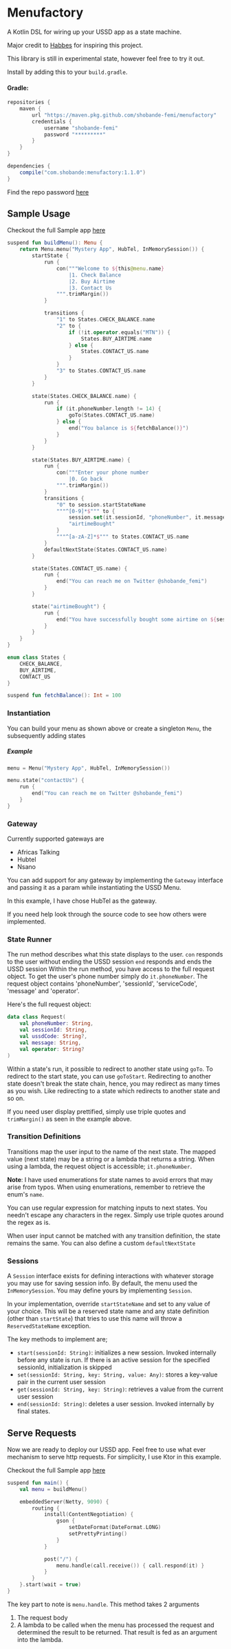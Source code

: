 # Menufactory
A Kotlin DSL for wiring up your USSD app as a state machine.

Major credit to [Habbes](https://github.com/habbes/ussd-menu-builder) for
inspiring this project. 

This library is still in experimental state, however feel free to try it out.

Install by adding this to your `build.gradle`.

#### Gradle:
```groovy
repositories {
    maven {
        url "https://maven.pkg.github.com/shobande-femi/menufactory"
        credentials {
            username "shobande-femi"
            password "*********"
        }
    }
}

dependencies {
    compile("com.shobande:menufactory:1.1.0")
}
```
Find the repo password [here](https://drive.google.com/open?id=10yNyLXmrp5iwl8UFhi5crtRtdgLHOg7b)

## Sample Usage
Checkout the full Sample app [here](https://github.com/shobande-femi/test-ussd-app)
```kotlin
suspend fun buildMenu(): Menu {
    return Menu.menu("Mystery App", HubTel, InMemorySession()) {
        startState {
            run {
                con("""Welcome to ${this@menu.name}
                    |1. Check Balance
                    |2. Buy Airtime
                    |3. Contact Us
                """.trimMargin())
            }

            transitions {
                "1" to States.CHECK_BALANCE.name
                "2" to {
                    if (!it.operator.equals("MTN")) {
                        States.BUY_AIRTIME.name
                    } else {
                        States.CONTACT_US.name
                    }
                }
                "3" to States.CONTACT_US.name
            }
        }

        state(States.CHECK_BALANCE.name) {
            run {
                if (it.phoneNumber.length != 14) {
                    goTo(States.CONTACT_US.name)
                } else {
                    end("You balance is ${fetchBalance()}")
                }
            }
        }

        state(States.BUY_AIRTIME.name) {
            run {
                con("""Enter your phone number
                    |0. Go back
                """.trimMargin())
            }
            transitions {
                "0" to session.startStateName
                """^[0-9]*$""" to {
                    session.set(it.sessionId, "phoneNumber", it.message)
                    "airtimeBought"
                }
                """^[a-zA-Z]*$""" to States.CONTACT_US.name
            }
            defaultNextState(States.CONTACT_US.name)
        }

        state(States.CONTACT_US.name) {
            run {
                end("You can reach me on Twitter @shobande_femi")
            }
        }

        state("airtimeBought") {
            run {
                end("You have successfully bought some airtime on ${session.get(it.sessionId, "phoneNumber")}")
            }
        }
    }
}

enum class States {
    CHECK_BALANCE,
    BUY_AIRTIME,
    CONTACT_US
}

suspend fun fetchBalance(): Int = 100
```

### Instantiation
You can build your menu as shown above or create a singleton `Menu`, 
the subsequently adding states
##### Example
```kotlin
menu = Menu("Mystery App", HubTel, InMemorySession())

menu.state("contactUs") {
    run {
        end("You can reach me on Twitter @shobande_femi")
    }
}
```

### Gateway
Currently supported gateways are
* Africas Talking
* Hubtel
* Nsano

You can add support for any gateway by implementing the `Gateway` interface and passing
it as a param while instantiating the USSD Menu.

In this example, I have chose HubTel as the gateway.

If you need help look through the source code to see how others were implemented.

### State Runner
The run method describes what this state displays to the user.
`con` responds to the user without ending the USSD session
`end` responds and ends the USSD session
Within the run method, you have access to the full request object.
To get the user's phone number simply do `it.phoneNumber`.
The request object contains 'phoneNumber', 'sessionId', 'serviceCode',
'message' and 'operator'.

Here's the full request object:
```kotlin
data class Request(
    val phoneNumber: String,
    val sessionId: String,
    val ussdCode: String?,
    val message: String,
    val operator: String?
)
```

Within a state's run, it possible to redirect to another state using `goTo`.
To redirect to the start state, you can use `goToStart`.
Redirecting to another state doesn't break the state chain, hence, you
may redirect as many times as you wish.
Like redirecting to a state which redirects to another state and so on.

If you need user display prettified, simply use triple quotes and
`trimMargin()` as seen in the example above.

### Transition Definitions
Transitions map the user input to the name of the next state.
The mapped value (next state) may be a string or a lambda that 
returns a string.
When using a lambda, the request object is accessible; `it.phoneNumber`.

**Note**: I have used enumerations for state names to avoid errors that may arise from
typos. When using enumerations, remember to retrieve the enum's `name`.

You can use regular expression for matching inputs to next states.
You needn't escape any characters in the regex. Simply use triple quotes around the 
regex as is.

When user input cannot be matched with any transition definition, the
state remains the same. You can also define a custom `defaultNextState`

### Sessions
A `Session` interface exists for defining interactions with whatever
storage you may use for saving session info. By default, the menu
used the `InMemorySession`. You may define yours by implementing
`Session`.

In your implementation, override `startStateName` and set to any value
of your choice. This will be a reserved state name and any state definition
(other than `startState`) that tries to use this name will throw 
a `ReservedStateName` exception.

The key methods to implement are;
* `start(sessionId: String)`: initializes a new session. Invoked internally
before any state is run. If there is an active session for the specified
sessionId, initialization is skipped
* `set(sessionId: String, key: String, value: Any)`: stores a key-value 
pair in the current user session
* `get(sessionId: String, key: String)`: retrieves a value from the current user
session
* `end(sessionId: String)`: deletes a user session. Invoked internally
by final states.

## Serve Requests
Now we are ready to deploy our USSD app.
Feel free to use what ever mechanism to serve http requests.
For simplicity, I use Ktor in this example.

Checkout the full Sample app [here](https://github.com/shobande-femi/test-ussd-app)

```kotlin
suspend fun main() {
    val menu = buildMenu()

    embeddedServer(Netty, 9090) {
        routing {
            install(ContentNegotiation) {
                gson {
                    setDateFormat(DateFormat.LONG)
                    setPrettyPrinting()
                }
            }

            post("/") {
                menu.handle(call.receive()) { call.respond(it) }
            }
        }
    }.start(wait = true)
}
```

The key part to note is `menu.handle`.
This method takes 2 arguments
1. The request body
2. A lambda to be called when the menu has processed the request and determined the 
result to be returned. That result is fed as an argument into the lambda.